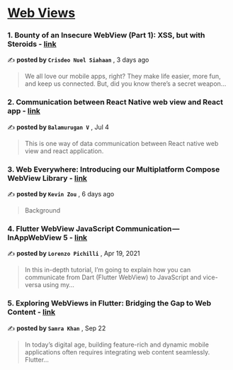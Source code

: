 
<h1><a href=https://medium.com/tag/webview/recommended target="_blank" rel="noopener noreferrer">Web Views</a></h1>
<h3>1. Bounty of an Insecure WebView (Part 1): XSS, but with Steroids - <a href=https://medium.com/bugbountywriteup/bounty-of-an-insecure-webview-part-1-xss-but-with-steroids-1a41cf654048?source=tag_recommended_feed---------0-84----------webview----------8e216007_4592_4807_942d_b696e87620ef------- target="_blank" rel="noopener noreferrer">link</a></h3>

✍️ **posted by `Crisdeo Nuel Siahaan`** <date> , 3 days ago</date>

<blockquote>We all love our mobile apps, right? They make life easier, more fun, and keep us connected. But, did you know there’s a secret weapon…</blockquote>

<h3>2. Communication between React Native web view and React app - <a href=https://medium.com/@svbala99/communication-between-react-native-web-view-and-react-app-c0fb0af7e5a6?source=tag_recommended_feed---------1-85----------webview----------8e216007_4592_4807_942d_b696e87620ef------- target="_blank" rel="noopener noreferrer">link</a></h3>

✍️ **posted by `Balamurugan V`** <date> , Jul 4</date>

<blockquote>This is one way of data communication between React native web view and react application.</blockquote>

<h3>3. Web Everywhere: Introducing our Multiplatform Compose WebView Library - <a href=https://medium.com/@zmj10170812/web-everywhere-introducing-our-multiplatform-compose-webview-library-f9b1264b370?source=tag_recommended_feed---------2-84----------webview----------8e216007_4592_4807_942d_b696e87620ef------- target="_blank" rel="noopener noreferrer">link</a></h3>

✍️ **posted by `Kevin Zou`** <date> , 6 days ago</date>

<blockquote>Background</blockquote>

<h3>4. Flutter WebView JavaScript Communication — InAppWebView 5 - <a href=https://medium.com/flutter-community/flutter-webview-javascript-communication-inappwebview-5-403088610949?source=tag_recommended_feed---------3-85----------webview----------8e216007_4592_4807_942d_b696e87620ef------- target="_blank" rel="noopener noreferrer">link</a></h3>

✍️ **posted by `Lorenzo Pichilli`** <date> , Apr 19, 2021</date>

<blockquote>In this in-depth tutorial, I’m going to explain how you can communicate from Dart (Flutter WebView) to JavaScript and vice-versa using my…</blockquote>

<h3>5. Exploring WebViews in Flutter: Bridging the Gap to Web Content - <a href=https://medium.com/@samra.sajjad0001/exploring-webviews-in-flutter-bridging-the-gap-to-web-content-59fbc47b3141?source=tag_recommended_feed---------4-84----------webview----------8e216007_4592_4807_942d_b696e87620ef------- target="_blank" rel="noopener noreferrer">link</a></h3>

✍️ **posted by `Samra Khan`** <date> , Sep 22</date>

<blockquote>In today’s digital age, building feature-rich and dynamic mobile applications often requires integrating web content seamlessly. Flutter…</blockquote>

